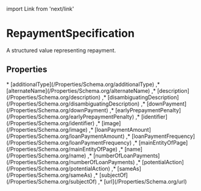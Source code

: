 import Link from 'next/link'

# RepaymentSpecification

A structured value representing repayment.

## Properties

<Grid>
* [additionalType](/Properties/Schema.org/additionalType)
,* [alternateName](/Properties/Schema.org/alternateName)
,* [description](/Properties/Schema.org/description)
,* [disambiguatingDescription](/Properties/Schema.org/disambiguatingDescription)
,* [downPayment](/Properties/Schema.org/downPayment)
,* [earlyPrepaymentPenalty](/Properties/Schema.org/earlyPrepaymentPenalty)
,* [identifier](/Properties/Schema.org/identifier)
,* [image](/Properties/Schema.org/image)
,* [loanPaymentAmount](/Properties/Schema.org/loanPaymentAmount)
,* [loanPaymentFrequency](/Properties/Schema.org/loanPaymentFrequency)
,* [mainEntityOfPage](/Properties/Schema.org/mainEntityOfPage)
,* [name](/Properties/Schema.org/name)
,* [numberOfLoanPayments](/Properties/Schema.org/numberOfLoanPayments)
,* [potentialAction](/Properties/Schema.org/potentialAction)
,* [sameAs](/Properties/Schema.org/sameAs)
,* [subjectOf](/Properties/Schema.org/subjectOf)
,* [url](/Properties/Schema.org/url)

</Grid>

